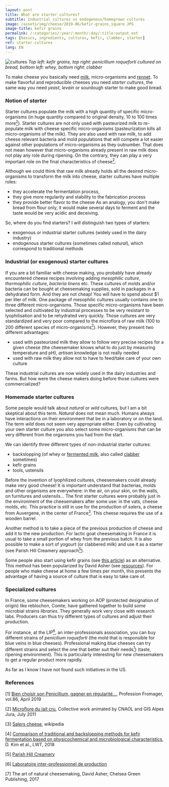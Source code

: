 ```yaml
---
layout: post
title: What are starter cultures?
subtitle: Industrial cultures vs endogenous/homegrown cultures
image: /assets/img/cheese/2019-06/kefir-grains_square.JPG
image-title: kefir grains
permalink: /:categories/:year/:month/:day/:title:output_ext
tags: [basics, ingredients, cultures, kefir, clabber, starter]
ref: starter-cultures
lang: EN
---
```


![cultures]({{site.baseurl}}/assets/img/cheese/2019-06/cultures_kefir-whey-penroqueforti-clabber.jpg)
*Top left: kefir grains, top right: penicillium roqueforti cultured on bread, bottom left: whey, bottom right: clabber*

<!--excerpt.start-->
To make cheese you basically need [milk]({{site.baseurl}}/2019/03/02/raw-milk.html), micro-organisms and [rennet]({{site.baseurl}}/basics.html).
To make flavorful and reproducible cheeses you need *starter cultures*, the same way you need *yeast*, *levain* or sourdough starter to make good bread.
<!--excerpt.end-->

### Notion of *starter*

Starter cultures populate the milk with a high quantity of specific micro-organisms (in huge quantity compared to original density, 10 to 100 times more[<sup>2</sup>](#2)).
Starter cultures are not only used with pasteurized milk to re-populate milk with cheese specific micro-organisms (pasteurization kills all micro-organisms of the milk).
They are also used with raw milk, to add cheese relevant bacteria and mold populations that will compete a lot easier against other populations of micro-organisms as they outnumber.
That does not mean however that micro-organisms already present in raw milk does not play any role during ripening. 
On the contrary, they can play a very important role on the final characteristics of cheese[<sup>2</sup>](#2).

Although we could think that raw milk already holds all the desired micro-organisms to transform the milk into cheese, starter cultures have multiple roles:
- they accelerate the fermentation process,
- they give more regularity and stability to the fabrication process
- they provide better flavor to the cheese 
As an analogy, you don't make bread from flour only, it would make several days to ferment and the taste would be very acidic and deceiving.

So, where do you find starters? 
I will distinguish two types of starters:
- exogenous or industrial starter cultures (widely used in the dairy industry)
- endogenous starter cultures (sometimes called *natural*), which correspond to traditional methods

### Industrial (or exogenous) starter cultures

If you are a bit familiar with cheese making, you probably have already encountered cheese recipes involving adding *mesophilic culture*, 
*thermophilic culture*, *bacteria linens* etc.
These cultures of molds and/or bacteria can be bought at cheesemaking supplies, sold in packages in a dehydrated form.
And they are not cheap! You will have to spend about $1 per liter of milk.
One package of mesophilic cultures usually contains one to three different micro-organisms. 
Those specific micro-organisms have been selected and cultivated by industrial processes to be very resistant to lyophilisation 
and to be rehydrated very quickly.
Those cultures are very standardized and very poor compared to the microflora of raw milk (100 to 200 different species of micro-organisms[<sup>2</sup>](#2)).
However, they present two different advantages:
- used with pasteurized milk they allow to follow very precise recipes for a given cheese (the cheesemaker knows what to do just by measuring temperature and pH), 
*artisan* knowledge is not really needed
- used with raw milk they allow not to have to feed/take care of your own culture

These industrial cultures are now widely used in the dairy industries and farms. 
But how were the cheese makers doing before those cultures were commercialized?

### Homemade starter cultures

Some people would talk about *natural* or *wild* cultures, but I am a bit skeptical about this term. *Natural* does not mean much. 
Humans always have interactions on their environment that be in a laboratory or on the land.
The term *wild* does not seem very appropriate either. 
Even by cultivating your own starter culture you also select some micro-organisms that can be very different from the organisms you had from the start.

We can identify three different types of non-industrial starter cultures:
- backslopping (of whey or [fermented milk](({{site.baseurl}}/2019/06/14/make-your-own-starter.html)), also called [clabber](({{site.baseurl}}/2019/06/14/make-your-own-starter.html)) sometimes)
- kefir grains
- tools, ustensils

Before the invention of lyophilized cultures, cheesemakers could already make very good cheese!
It is important understand that bacterias, molds and other organisms are everywhere: in the air, on your skin, on the walls, on furnitures and ustensils...
The first starter cultures were probably just in the environment of the cheesemakers after some use: in the vats, cheese molds, etc.
This practice is still in use for the production of *salers*, a cheese from Auvergene, in the center of France[<sup>3</sup>](#3). 
This cheese requires the use of a wooden barrel.

Another method is to take a piece of the previous production of cheese and add it to the new production.
For lactic goat cheesemaking in France it is usual to take a small portion of whey from the previous batch. 
It is also possible to make a sort of yogourt (or clabbered milk) and use it as a starter (see Parish Hill Creamery approach[<sup>5</sup>](#5)).

Some people also start using kefir grains (see [this article]({{site.baseurl}}/2019/03/04/starter-kit.html)) as an alternative. 
This method has been popularized by David Asher (see [resources]({{site.baseurl}}/resources.html)).
For people who make cheese at home a few times per month, this presents the advantage of having a source of culture that is easy to take care of.


### Specialized cultures

In France, some cheesemakers working on AOP (protected designation of origin) like reblochon, Comte, have gathered together to build some microbial strains *libraries*.
They generally work very close with research labs. Producers can thus try different types of cultures and adjust their production.

For instance, at the LIP[<sup>6</sup>](#6), an inter-professionals association, you can buy different strains of *penicilium roqueforti* (the mold that is responsible for blue veins in blue cheeses). 
Professional making blue cheeses can try different strains and select the one that better suit their needs[<sup>1</sup>](#1)) (taste, ripening environment). 
This is particularly interesting for new cheesemakers to get a regular product more rapidly.

As far as I know I have not found such initiatives in the US.


### References

<a class="anchor" id="1">[1]</a> [Bien choisir son Penicillium, gagner en régularité…](https://www.professionfromager.com/magazine/anciens-no/2019/no-86/sur-le-vif/article/bien-choisir-son-penicillium-gagner-en-regularite), Profession Fromager, vol.86, April 2019

<a class="anchor" id="2">[2]</a> [Microflore du lait cru](http://iccheesemongers.com/wp-content/uploads/Microfloredulaitcru-RMT-juillet2011BD.pdf), Collective work animated by CNAOL and GIS Alpes Jura, July 2011

<a class="anchor" id="3">[3]</a> [Salers cheese](https://en.wikipedia.org/wiki/Salers_cheese), wikipedia

[4] [Comparison of traditional and backslopping methods for kefir fermentation based on physicochemical and microbiological characteristics](https://www.sciencedirect.com/science/article/pii/S0023643818306066), 
D. Kim et al., LWT, 2018

<a class="anchor" id="5">[5]</a> [Parish Hill Creamery](https://www.parishhillcreamery.com/cultures)

<a class="anchor" id="6">[6]</a> [Laboratoire inter-professionnel de production](https://www.lip-sas.fr/)

[7] The art of natural cheesemaking, David Asher, Chelsea Green Publishing, 2017